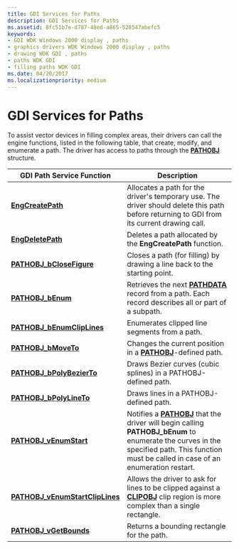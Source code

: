 ```yaml
---
title: GDI Services for Paths
description: GDI Services for Paths
ms.assetid: 8fc51b7e-d787-48ed-a865-528547abefc5
keywords:
- GDI WDK Windows 2000 display , paths
- graphics drivers WDK Windows 2000 display , paths
- drawing WDK GDI , paths
- paths WDK GDI
- filling paths WDK GDI
ms.date: 04/20/2017
ms.localizationpriority: medium
---
```


# GDI Services for Paths

To assist vector devices in filling complex areas, their drivers can call the engine functions, listed in the following table, that create, modify, and enumerate a path. The driver has access to paths through the [**PATHOBJ**](/windows/win32/api/winddi/ns-winddi-pathobj) structure.

| GDI Path Service Function | Description |
| ------------------------- | ----------- |
| [**EngCreatePath**](/windows/win32/api/winddi/nf-winddi-engcreatepath) | Allocates a path for the driver's temporary use. The driver should delete this path before returning to GDI from its current drawing call. |
| [**EngDeletePath**](/windows/win32/api/winddi/nf-winddi-engdeletepath) | Deletes a path allocated by the **EngCreatePath** function. |
| [**PATHOBJ_bCloseFigure**](/windows/win32/api/winddi/nf-winddi-pathobj_bclosefigure) | Closes a path (for filling) by drawing a line back to the starting point. |
| [**PATHOBJ_bEnum**](/windows/win32/api/winddi/nf-winddi-pathobj_benum) | Retrieves the next [**PATHDATA**](/windows/win32/api/winddi/ns-winddi-pathdata) record from a path. Each record describes all or part of a subpath. |
| [**PATHOBJ_bEnumClipLines**](/windows/win32/api/winddi/nf-winddi-pathobj_benumcliplines) | Enumerates clipped line segments from a path. |
| [**PATHOBJ_bMoveTo**](/windows/win32/api/winddi/nf-winddi-pathobj_bmoveto) | Changes the current position in a [**PATHOBJ**](/windows/win32/api/winddi/ns-winddi-pathobj)-defined path. |
| [**PATHOBJ_bPolyBezierTo**](/windows/win32/api/winddi/nf-winddi-pathobj_bpolybezierto) | Draws Bezier curves (cubic splines) in a PATHOBJ-defined path. |
| [**PATHOBJ_bPolyLineTo**](/windows/win32/api/winddi/nf-winddi-pathobj_bpolylineto) | Draws lines in a PATHOBJ-defined path. |
| [**PATHOBJ_vEnumStart**](/windows/win32/api/winddi/nf-winddi-pathobj_venumstart) | Notifies a [**PATHOBJ**](/windows/win32/api/winddi/ns-winddi-pathobj) that the driver will begin calling **PATHOBJ_bEnum** to enumerate the curves in the specified path. This function must be called in case of an enumeration restart. |
| [**PATHOBJ_vEnumStartClipLines**](/windows/win32/api/winddi/nf-winddi-pathobj_venumstartcliplines) | Allows the driver to ask for lines to be clipped against a [**CLIPOBJ**](/windows/win32/api/winddi/ns-winddi-clipobj) clip region is more complex than a single rectangle. |
| [**PATHOBJ_vGetBounds**](/windows/win32/api/winddi/nf-winddi-pathobj_vgetbounds) | Returns a bounding rectangle for the path. |
